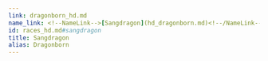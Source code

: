 ```yaml
---
link: dragonborn_hd.md
name_link: <!--NameLink-->[Sangdragon](hd_dragonborn.md)<!--/NameLink-->
id: races_hd.md#sangdragon
title: Sangdragon
alias: Dragonborn
---
```


